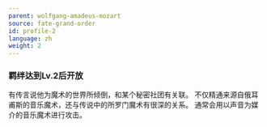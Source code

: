 ```yaml
---
parent: wolfgang-amadeus-mozart
source: fate-grand-order
id: profile-2
language: zh
weight: 2
---
```


### 羁绊达到Lv.2后开放

有传言说他为魔术的世界所倾倒，和某个秘密社团有关联。
不仅精通来源自俄耳甫斯的音乐魔术，还与传说中的所罗门魔术有很深的关系。
通常会用以声音为媒介的音乐魔术进行攻击。
